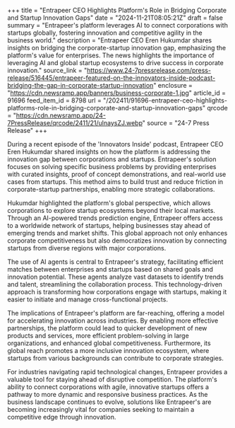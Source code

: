 +++
title = "Entrapeer CEO Highlights Platform's Role in Bridging Corporate and Startup Innovation Gaps"
date = "2024-11-21T08:05:21Z"
draft = false
summary = "Entrapeer's platform leverages AI to connect corporations with startups globally, fostering innovation and competitive agility in the business world."
description = "Entrapeer CEO Eren Hukumdar shares insights on bridging the corporate-startup innovation gap, emphasizing the platform's value for enterprises. The news highlights the importance of leveraging AI and global startup ecosystems to drive success in corporate innovation."
source_link = "https://www.24-7pressrelease.com/press-release/516445/entrapeer-featured-on-the-innovators-inside-podcast-bridging-the-gap-in-corporate-startup-innovation"
enclosure = "https://cdn.newsramp.app/banners/business-corporate-1.jpg"
article_id = 91696
feed_item_id = 8798
url = "/202411/91696-entrapeer-ceo-highlights-platforms-role-in-bridging-corporate-and-startup-innovation-gaps"
qrcode = "https://cdn.newsramp.app/24-7PressRelease/qrcode/2411/21/ulnaysZJ.webp"
source = "24-7 Press Release"
+++

<p>During a recent episode of the 'Innovators Inside' podcast, Entrapeer CEO Eren Hukumdar shared insights on how the platform is addressing the innovation gap between corporations and startups. Entrapeer's solution focuses on solving specific business problems by providing enterprises with curated insights, proof of concept demonstrations, and real-world use cases from startups. This method aims to build trust and reduce friction in corporate-startup partnerships, enabling more strategic collaborations.</p><p>Hukumdar highlighted the platform's global perspective, which allows corporations to explore startup ecosystems beyond their local markets. Through an AI-powered trends prediction engine, Entrapeer offers access to a worldwide network of startups, helping businesses stay ahead of emerging trends and market shifts. This global approach not only enhances corporate competitiveness but also democratizes innovation by connecting startups from diverse regions with major corporations.</p><p>The use of AI agents is central to Entrapeer's strategy, facilitating efficient matches between enterprises and startups based on shared goals and innovation potential. These agents analyze vast datasets to identify trends and talent, streamlining the collaboration process. This technology-driven approach is transforming how corporations engage with startups, making it easier to initiate and manage cross-functional projects.</p><p>The implications of Entrapeer's platform are far-reaching, offering a model for accelerating innovation across industries. By enabling more effective partnerships, the platform could lead to quicker development of new products and services, more efficient problem-solving in large organizations, and enhanced global competitiveness. Furthermore, its global reach promotes a more inclusive innovation ecosystem, where startups from various backgrounds can contribute to corporate strategies.</p><p>For industries navigating rapid technological changes, Entrapeer provides a valuable tool for staying ahead of disruptive competition. The platform's ability to connect corporations with agile, innovative startups offers a pathway to more dynamic and responsive business practices. As the business landscape continues to evolve, solutions like Entrapeer's are becoming increasingly vital for companies seeking to maintain a competitive edge through innovation.</p>